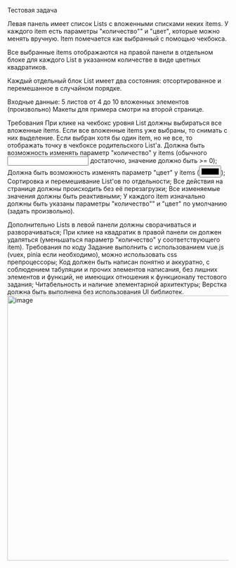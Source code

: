 Тестовая задача
 
Левая панель имеет список Lists с вложенными списками неких items. У каждого item есть параметры "количество"" и "цвет", которые можно менять вручную. Item помечается как выбранный с помощью чекбокса.
 
Все выбранные items отображаются на правой панели в отдельном блоке для каждого List в указанном количестве в виде цветных квадратиков.
 
Каждый отдельный блок List имеет два состояния: отсортированное и перемешанное в случайном порядке.
 
Входные данные: 5 листов от 4 до 10 вложенных элементов (произвольно)
Макеты для примера смотри на второй странице.
 
Требования
При клике на чекбокс уровня List должны выбираться все вложенные items. Если все вложенные items уже выбраны, то снимать с них выделение. Если выбран хотя бы один item, но не все, то отображать точку в чекбоксе родительского List'a.
Должна быть возможность изменять параметр "количество" у items (обычного <input> достаточно, значение должно быть >= 0);
Должна быть возможность изменять параметр "цвет" у items (<input type="color">);
Сортировка и перемешивание List'ов по отдельности;
Все действия на странице должны происходить без её перезагрузки;
Все изменяемые значения должны быть реактивными;
У каждого item изначально должны быть указаны параметры "количество"" и "цвет" по умолчанию (задать произвольно).
 
Дополнительно
Lists в левой панели должны сворачиваться и разворачиваться;
При клике на квадратик в правой панели он должен удаляться (уменьшаться параметр "количество" у соответствующего item).
Требования по коду
Задание выполнить с использованием vue.js (vuex, pinia если необходимо), можно использовать css препроцессоры;
Код должен быть написан понятно и аккуратно, с соблюдением табуляции и прочих элементов написания, без лишних элементов и функций, не имеющих отношения к функционалу тестового задания;
Читабельность и наличие элементарной архитектуры;
Верстка должна быть выполнена без использования UI библиотек.
<img width="604" alt="image" src="https://github.com/isakura313/test_color/assets/18578858/10014d87-997d-4a35-a1fa-11dc85474c4d">


